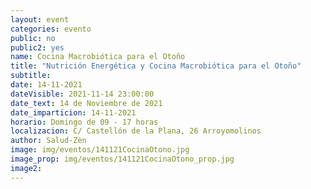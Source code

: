 ```yaml
---
layout: event
categories: evento
public: no
public2: yes
name: Cocina Macrobiótica para el Otoño
title: "Nutrición Energética y Cocina Macrobiótica para el Otoño"
subtitle:
date: 14-11-2021
dateVisible: 2021-11-14 23:00:00
date_text: 14 de Noviembre de 2021
date_imparticion: 14-11-2021
horario: Domingo de 09 - 17 horas
localizacion: C/ Castellón de la Plana, 26 Arroyomolinos
author: Salud-Zen
image: img/eventos/141121CocinaOtono.jpg
image_prop: img/eventos/141121CocinaOtono_prop.jpg
image2:
---
```


